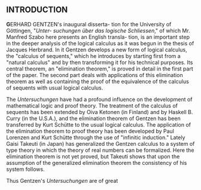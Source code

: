 
## INTRODUCTION

**G**ERHARD GENTZEN's inaugural disserta-
tion for the University of Göttingen, "*Unter-
suchungen über das logische Schliessen*," of which Mr.
Manfred Szabo here presents an English transla-
tion, is an important step in the deeper analysis of
the logical calculus as it was begun in the thesis of
Jacques Herbrand. In it Gentzen develops a new
form of logical calculus, the "calculus of sequents,"
which he introduces by starting first from a
"natural calculus" and by then transforming it
for his technical purposes. Its central theorem, an
"elimination theorem," is proved in detail in the
first part of the paper. The second part deals with
applications of this elimination theorem as well as
containing the proof of the equivalence of the
calculus of sequents with usual logical
calculus.

The *Untersuchungen* have had a profound
influence on the development of mathematical
logic and proof theory. The treatment of the
calculus of sequents has been extended by Oiva
Ketonen (in Finland) and by Haskell B. Curry (in
the U.S.A.), and the elimination theorem of
Gentzen has been transferred by Kurt Schütte to
the usual logical calculus. The application of the
elimination theorem to proof theory has been
developed by Paul Lorenzen and Kurt Schütte
through the use of "infinitic induction." Lately
Gaisi Takeuti (in Japan) has generalized the
Gentzen calculus to a system of type theory in
which the theory of real numbers can be formalized.
Here the elimination theorem is not yet proved,
but Takeuti shows that upon the assumption of the
generalized elimination theorem the consistency
of his system follows.

Thus Gentzen's *Untersuchungen* are of great
